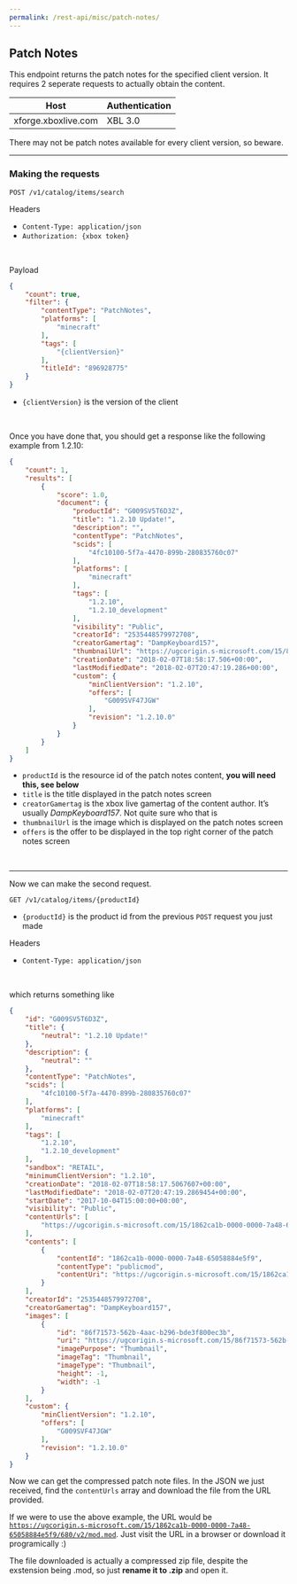 ```yaml
---
permalink: /rest-api/misc/patch-notes/
---
```

## Patch Notes
This endpoint returns the patch notes for the specified client version. It requires 2 seperate requests to actually obtain the content.

| Host                        | Authentication |
| --------------------------- | -------------- |
| xforge.xboxlive.com         | XBL 3.0        |

There may not be patch notes available for every client version, so beware.  

---

### Making the requests
```
POST /v1/catalog/items/search
```

Headers  
* `Content-Type: application/json`  
* `Authorization: {xbox token}`  

<br>

Payload
```json
{
    "count": true,
    "filter": {
        "contentType": "PatchNotes",
        "platforms": [
            "minecraft"
        ],
        "tags": [
            "{clientVersion}"
        ],
        "titleId": "896928775"
    }
}
```

* `{clientVersion}` is the version of the client  

<br>

Once you have done that, you should get a response like the following example from 1.2.10:

```json
{
    "count": 1,
    "results": [
        {
            "score": 1.0,
            "document": {
                "productId": "G009SV5T6D3Z",
                "title": "1.2.10 Update!",
                "description": "",
                "contentType": "PatchNotes",
                "scids": [
                    "4fc10100-5f7a-4470-899b-280835760c07"
                ],
                "platforms": [
                    "minecraft"
                ],
                "tags": [
                    "1.2.10",
                    "1.2.10_development"
                ],
                "visibility": "Public",
                "creatorId": "2535448579972708",
                "creatorGamertag": "DampKeyboard157",
                "thumbnailUrl": "https://ugcorigin.s-microsoft.com/15/86f71573-562b-4aac-b296-bde3f800ec3b/580/XboxThumbnail.jpg",
                "creationDate": "2018-02-07T18:58:17.506+00:00",
                "lastModifiedDate": "2018-02-07T20:47:19.286+00:00",
                "custom": {
                    "minClientVersion": "1.2.10",
                    "offers": [
                        "G009SVF47JGW"
                    ],
                    "revision": "1.2.10.0"
                }
            }
        }
    ]
}
```

* `productId` is the resource id of the patch notes content, **you will need this, see below**  
* `title` is the title displayed in the patch notes screen  
* `creatorGamertag` is the xbox live gamertag of the content author. It’s usually *DampKeyboard157*. Not quite sure who that is  
* `thumbnailUrl` is the image which is displayed on the patch notes screen  
* `offers` is the offer to be displayed in the top right corner of the patch notes screen  

<br>

---

Now we can make the second request.

```
GET /v1/catalog/items/{productId}
```

* `{productId}` is the product id from the previous `POST` request you just made  

Headers
* `Content-Type: application/json`  

<br>

which returns something like

```json
{
    "id": "G009SV5T6D3Z",
    "title": {
        "neutral": "1.2.10 Update!"
    },
    "description": {
        "neutral": ""
    },
    "contentType": "PatchNotes",
    "scids": [
        "4fc10100-5f7a-4470-899b-280835760c07"
    ],
    "platforms": [
        "minecraft"
    ],
    "tags": [
        "1.2.10",
        "1.2.10_development"
    ],
    "sandbox": "RETAIL",
    "minimumClientVersion": "1.2.10",
    "creationDate": "2018-02-07T18:58:17.5067607+00:00",
    "lastModifiedDate": "2018-02-07T20:47:19.2869454+00:00",
    "startDate": "2017-10-04T15:00:00+00:00",
    "visibility": "Public",
    "contentUrls": [
        "https://ugcorigin.s-microsoft.com/15/1862ca1b-0000-0000-7a48-65058884e5f9/680/v2/mod.mod"
    ],
    "contents": [
        {
            "contentId": "1862ca1b-0000-0000-7a48-65058884e5f9",
            "contentType": "publicmod",
            "contentUri": "https://ugcorigin.s-microsoft.com/15/1862ca1b-0000-0000-7a48-65058884e5f9/680/v2/mod.mod"
        }
    ],
    "creatorId": "2535448579972708",
    "creatorGamertag": "DampKeyboard157",
    "images": [
        {
            "id": "86f71573-562b-4aac-b296-bde3f800ec3b",
            "uri": "https://ugcorigin.s-microsoft.com/15/86f71573-562b-4aac-b296-bde3f800ec3b/580/XboxThumbnail.jpg",
            "imagePurpose": "Thumbnail",
            "imageTag": "Thumbnail",
            "imageType": "Thumbnail",
            "height": -1,
            "width": -1
        }
    ],
    "custom": {
        "minClientVersion": "1.2.10",
        "offers": [
            "G009SVF47JGW"
        ],
        "revision": "1.2.10.0"
    }
}
```

Now we can get the compressed patch note files. In the JSON we just received, find the `contentUrls` array and download the file from the URL provided.  

If we were to use the above example, the URL would be [`https://ugcorigin.s-microsoft.com/15/1862ca1b-0000-0000-7a48-65058884e5f9/680/v2/mod.mod`](https://ugcorigin.s-microsoft.com/15/1862ca1b-0000-0000-7a48-65058884e5f9/680/v2/mod.mod).
Just visit the URL in a browser or download it programically :)   

The file downloaded is actually a compressed zip file, despite the exstension being .mod, so just **rename it to .zip** and open it.
